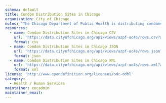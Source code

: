 ```yaml
---
schema: default
title: Condom Distribution Sites in Chicago
organization: City of Chicago
notes: "The Chicago Department of Public Health is distributing condoms at several locations across the City. Source: data.cityofchicago.org"
resources:
  - name: Condom Distribution Sites in Chicago CSV
    url: 'https://data.cityofchicago.org/api/views/azpf-uc4s/rows.csv?accessType=DOWNLOAD'
    format: csv
  - name: Condom Distribution Sites in Chicago JSON
    url: 'https://data.cityofchicago.org/api/views/azpf-uc4s/rows.json?accessType=DOWNLOAD'
    format: json
  - name: Condom Distribution Sites in Chicago XML
    url: 'https://data.cityofchicago.org/api/views/azpf-uc4s/rows.xml?accessType=DOWNLOAD'
    format: xml
license: 'http://www.opendefinition.org/licenses/odc-odbl'
category:
  - Health / Human Services
maintainer: cocadmin
maintainer_email: 
---
```

